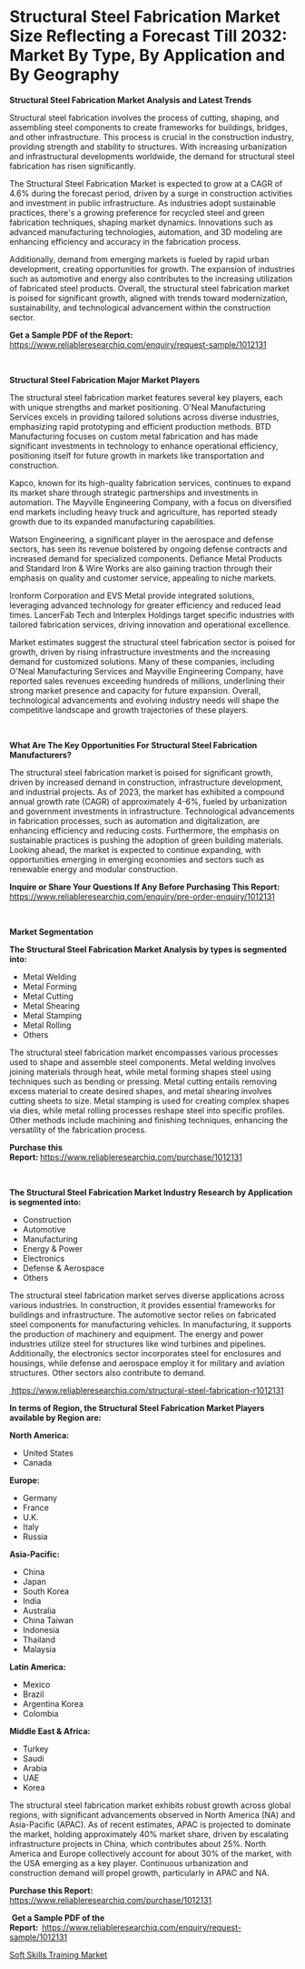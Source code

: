 <p><h1>Structural Steel Fabrication Market Size Reflecting a Forecast Till 2032: Market By Type, By Application and By Geography</h1></p><p><strong>Structural Steel Fabrication Market Analysis and Latest Trends</strong></p>
<p><p>Structural steel fabrication involves the process of cutting, shaping, and assembling steel components to create frameworks for buildings, bridges, and other infrastructure. This process is crucial in the construction industry, providing strength and stability to structures. With increasing urbanization and infrastructural developments worldwide, the demand for structural steel fabrication has risen significantly.</p><p>The Structural Steel Fabrication Market is expected to grow at a CAGR of 4.6% during the forecast period, driven by a surge in construction activities and investment in public infrastructure. As industries adopt sustainable practices, there's a growing preference for recycled steel and green fabrication techniques, shaping market dynamics. Innovations such as advanced manufacturing technologies, automation, and 3D modeling are enhancing efficiency and accuracy in the fabrication process.</p><p>Additionally, demand from emerging markets is fueled by rapid urban development, creating opportunities for growth. The expansion of industries such as automotive and energy also contributes to the increasing utilization of fabricated steel products. Overall, the structural steel fabrication market is poised for significant growth, aligned with trends toward modernization, sustainability, and technological advancement within the construction sector.</p></p>
<p><strong>Get a Sample PDF of the Report:&nbsp;</strong> <a href="https://www.reliableresearchiq.com/enquiry/request-sample/1012131?utm_campaign=3100&utm_medium=2&utm_source=Github&utm_content=ia&utm_term=06032025&utm_id=structural-steel-fabrication">https://www.reliableresearchiq.com/enquiry/request-sample/1012131</a></p>
<p>&nbsp;</p>
<p><strong>Structural Steel Fabrication Major Market Players</strong></p>
<p><p>The structural steel fabrication market features several key players, each with unique strengths and market positioning. O'Neal Manufacturing Services excels in providing tailored solutions across diverse industries, emphasizing rapid prototyping and efficient production methods. BTD Manufacturing focuses on custom metal fabrication and has made significant investments in technology to enhance operational efficiency, positioning itself for future growth in markets like transportation and construction.</p><p>Kapco, known for its high-quality fabrication services, continues to expand its market share through strategic partnerships and investments in automation. The Mayville Engineering Company, with a focus on diversified end markets including heavy truck and agriculture, has reported steady growth due to its expanded manufacturing capabilities.</p><p>Watson Engineering, a significant player in the aerospace and defense sectors, has seen its revenue bolstered by ongoing defense contracts and increased demand for specialized components. Defiance Metal Products and Standard Iron & Wire Works are also gaining traction through their emphasis on quality and customer service, appealing to niche markets.</p><p>Ironform Corporation and EVS Metal provide integrated solutions, leveraging advanced technology for greater efficiency and reduced lead times. LancerFab Tech and Interplex Holdings target specific industries with tailored fabrication services, driving innovation and operational excellence.</p><p>Market estimates suggest the structural steel fabrication sector is poised for growth, driven by rising infrastructure investments and the increasing demand for customized solutions. Many of these companies, including O'Neal Manufacturing Services and Mayville Engineering Company, have reported sales revenues exceeding hundreds of millions, underlining their strong market presence and capacity for future expansion. Overall, technological advancements and evolving industry needs will shape the competitive landscape and growth trajectories of these players.</p></p>
<p>&nbsp;</p>
<p><strong>What Are The Key Opportunities For Structural Steel Fabrication Manufacturers?</strong></p>
<p><p>The structural steel fabrication market is poised for significant growth, driven by increased demand in construction, infrastructure development, and industrial projects. As of 2023, the market has exhibited a compound annual growth rate (CAGR) of approximately 4-6%, fueled by urbanization and government investments in infrastructure. Technological advancements in fabrication processes, such as automation and digitalization, are enhancing efficiency and reducing costs. Furthermore, the emphasis on sustainable practices is pushing the adoption of green building materials. Looking ahead, the market is expected to continue expanding, with opportunities emerging in emerging economies and sectors such as renewable energy and modular construction.</p></p>
<p><strong>Inquire or Share Your Questions If Any Before Purchasing This Report:</strong> <a href="https://www.reliableresearchiq.com/enquiry/pre-order-enquiry/1012131?utm_campaign=3100&utm_medium=2&utm_source=Github&utm_content=ia&utm_term=06032025&utm_id=structural-steel-fabrication">https://www.reliableresearchiq.com/enquiry/pre-order-enquiry/1012131</a></p>
<p>&nbsp;</p>
<p><strong>Market Segmentation</strong></p>
<p><strong>The Structural Steel Fabrication Market Analysis by types is segmented into:</strong></p>
<p><ul><li>Metal Welding</li><li>Metal Forming</li><li>Metal Cutting</li><li>Metal Shearing</li><li>Metal Stamping</li><li>Metal Rolling</li><li>Others</li></ul></p>
<p><p>The structural steel fabrication market encompasses various processes used to shape and assemble steel components. Metal welding involves joining materials through heat, while metal forming shapes steel using techniques such as bending or pressing. Metal cutting entails removing excess material to create desired shapes, and metal shearing involves cutting sheets to size. Metal stamping is used for creating complex shapes via dies, while metal rolling processes reshape steel into specific profiles. Other methods include machining and finishing techniques, enhancing the versatility of the fabrication process.</p></p>
<p><strong>Purchase this Report:&nbsp;</strong><a href="https://www.reliableresearchiq.com/purchase/1012131?utm_campaign=3100&utm_medium=2&utm_source=Github&utm_content=ia&utm_term=06032025&utm_id=structural-steel-fabrication">https://www.reliableresearchiq.com/purchase/1012131</a></p>
<p>&nbsp;</p>
<p><strong>The Structural Steel Fabrication Market Industry Research by Application is segmented into:</strong></p>
<p><ul><li>Construction</li><li>Automotive</li><li>Manufacturing</li><li>Energy & Power</li><li>Electronics</li><li>Defense & Aerospace</li><li>Others</li></ul></p>
<p><p>The structural steel fabrication market serves diverse applications across various industries. In construction, it provides essential frameworks for buildings and infrastructure. The automotive sector relies on fabricated steel components for manufacturing vehicles. In manufacturing, it supports the production of machinery and equipment. The energy and power industries utilize steel for structures like wind turbines and pipelines. Additionally, the electronics sector incorporates steel for enclosures and housings, while defense and aerospace employ it for military and aviation structures. Other sectors also contribute to demand.</p></p>
<p><a href="https://www.reliableresearchiq.com/structural-steel-fabrication-r1012131?utm_campaign=3100&utm_medium=2&utm_source=Github&utm_content=ia&utm_term=06032025&utm_id=structural-steel-fabrication">&nbsp;https://www.reliableresearchiq.com/structural-steel-fabrication-r1012131</a></p>
<p><strong>In terms of Region, the Structural Steel Fabrication Market Players available by Region are:</strong></p>
<p>
    <p> <strong> North America: </strong>
        <ul>
            <li>United States</li>
            <li>Canada</li>
        </ul>
        </p> 
    <p> <strong> Europe: </strong>
        <ul>
            <li>Germany</li>
            <li>France</li>
            <li>U.K.</li>
            <li>Italy</li>
            <li>Russia</li>
        </ul>
        </p> 
    <p> <strong> Asia-Pacific: </strong>
        <ul>
            <li>China</li>
            <li>Japan</li>
            <li>South Korea</li>
            <li>India</li>
            <li>Australia</li>
            <li>China Taiwan</li>
            <li>Indonesia</li>
            <li>Thailand</li>
            <li>Malaysia</li>
        </ul>
        </p> 
    <p> <strong> Latin America: </strong>
        <ul>
            <li>Mexico</li>
            <li>Brazil</li>
            <li>Argentina Korea</li>
            <li>Colombia</li>
        </ul>
        </p> 
    <p> <strong> Middle East & Africa: </strong>
        <ul>
            <li>Turkey</li>
            <li>Saudi</li>
            <li>Arabia</li>
            <li>UAE</li>
            <li>Korea</li>
        </ul>
    </p>
    </p>
<p><p>The structural steel fabrication market exhibits robust growth across global regions, with significant advancements observed in North America (NA) and Asia-Pacific (APAC). As of recent estimates, APAC is projected to dominate the market, holding approximately 40% market share, driven by escalating infrastructure projects in China, which contributes about 25%. North America and Europe collectively account for about 30% of the market, with the USA emerging as a key player. Continuous urbanization and construction demand will propel growth, particularly in APAC and NA.</p></p>
<p><strong>Purchase this Report: </strong><a href="https://www.reliableresearchiq.com/purchase/1012131?utm_campaign=3100&utm_medium=2&utm_source=Github&utm_content=ia&utm_term=06032025&utm_id=structural-steel-fabrication">https://www.reliableresearchiq.com/purchase/1012131</a></p>
<p>&nbsp;<strong>Get a Sample PDF of the Report:&nbsp;&nbsp;</strong><a href="https://www.reliableresearchiq.com/enquiry/request-sample/1012131?utm_campaign=3100&utm_medium=2&utm_source=Github&utm_content=ia&utm_term=06032025&utm_id=structural-steel-fabrication">https://www.reliableresearchiq.com/enquiry/request-sample/1012131</a></p>
<p><strong></strong></p>
<p><p><a href="https://github.com/tashipmhuiri/Market-Research-Report-List-1/blob/main/soft-skills-training-market.md?utm_campaign=3100&utm_medium=2&utm_source=Github&utm_content=ia&utm_term=06032025&utm_id=structural-steel-fabrication">Soft Skills Training Market</a></p></p>